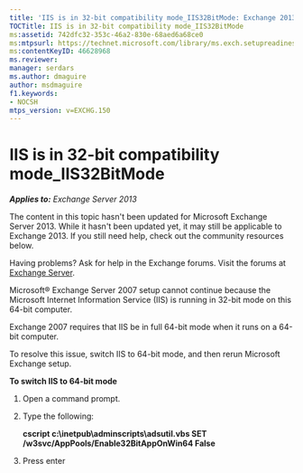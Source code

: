 ```yaml
---
title: 'IIS is in 32-bit compatibility mode_IIS32BitMode: Exchange 2013 Help'
TOCTitle: IIS is in 32-bit compatibility mode_IIS32BitMode
ms:assetid: 742dfc32-353c-46a2-830e-68aed6a68ce0
ms:mtpsurl: https://technet.microsoft.com/library/ms.exch.setupreadiness.iis32bitmode(v=EXCHG.150)
ms:contentKeyID: 46628968
ms.reviewer: 
manager: serdars
ms.author: dmaguire
author: msdmaguire
f1.keywords:
- NOCSH
mtps_version: v=EXCHG.150
---
```


# IIS is in 32-bit compatibility mode\_IIS32BitMode

_**Applies to:** Exchange Server 2013_

The content in this topic hasn't been updated for Microsoft Exchange Server 2013. While it hasn't been updated yet, it may still be applicable to Exchange 2013. If you still need help, check out the community resources below.

Having problems? Ask for help in the Exchange forums. Visit the forums at [Exchange Server](https://social.technet.microsoft.com/forums/office/home?category=exchangeserver).

Microsoft® Exchange Server 2007 setup cannot continue because the Microsoft Internet Information Service (IIS) is running in 32-bit mode on this 64-bit computer.

Exchange 2007 requires that IIS be in full 64-bit mode when it runs on a 64-bit computer.

To resolve this issue, switch IIS to 64-bit mode, and then rerun Microsoft Exchange setup.

**To switch IIS to 64-bit mode**

1. Open a command prompt.

2. Type the following:

    **cscript c:\\inetpub\\adminscripts\\adsutil.vbs SET /w3svc/AppPools/Enable32BitAppOnWin64 False**

3. Press enter
